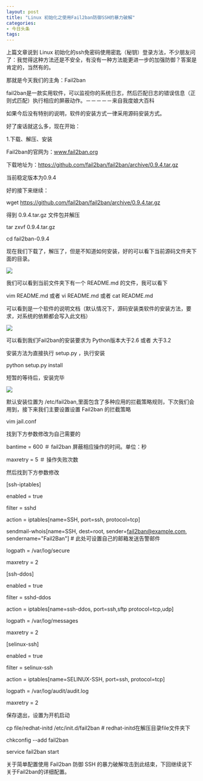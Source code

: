```yaml
---
layout: post
title: "Linux 初始化之使用Fail2ban防御SSH的暴力破解"
categories:
- 今日头条
tags:
---
```

上篇文章说到 Linux 初始化的ssh免密码使用密匙（秘钥）登录方法，不少朋友问了：我觉得这种方法还是不安全，有没有一种方法能更进一步的加强防御？答案是肯定的，当然有的。

那就是今天我们的主角：Fail2ban

fail2ban是一款实用软件，可以监视你的系统日志，然后匹配日志的错误信息（正则式匹配）执行相应的屏蔽动作。－－－－－来自我度娘大百科

如果今后没有特别的说明，软件的安装方式一律采用源码安装方式。

好了废话就这么多，现在开始：

1.下载、解压、安装

Fail2ban的官网为：www.fail2ban.org

下载地址为：https://github.com/fail2ban/fail2ban/archive/0.9.4.tar.gz

当前稳定版本为0.9.4

好的接下来继续：

wget https://github.com/fail2ban/fail2ban/archive/0.9.4.tar.gz

得到 0.9.4.tar.gz 文件包并解压

tar zxvf 0.9.4.tar.gz 

cd fail2ban-0.9.4

现在我们下载了，解压了，但是不知道如何安装，好的可以看下当前源码文件夹下面的目录。

![](http://p1.pstatp.com/large/159e000709289c93c94c)



我们可以看到当前文件夹下有一个 README.md 的文件，我可以看下

vim README.md 或者 vi README.md 或者 cat README.md

可以看到是一个软件的说明文档（默认情况下，源码安装类软件的安装方法，要求，对系统的依赖都会写入此文档）

![](http://p3.pstatp.com/large/16320000a20300e9546f)



可以看到我们Fail2ban的安装要求为 Python版本大于2.6 或者 大于3.2

安装方法为直接执行 setup.py ，执行安装

 python setup.py install

短暂的等待后，安装完毕

![](http://p1.pstatp.com/large/15a30000269c0f062d3e)



默认安装位置为 /etc/fail2ban,里面包含了多种应用的拦截策略规则，下次我们会用到，接下来我们主要设置设置 Fail2ban 的拦截策略

vim jail.conf

找到下方参数修改为自己需要的

bantime = 600 ＃ fail2ban 屏蔽相应操作的时间。单位：秒

maxretry = 5 ＃ 操作失败次数

然后找到下方参数修改

[ssh-iptables]

enabled = true

filter = sshd

action = iptables[name=SSH, port=ssh, protocol=tcp]

 sendmail-whois[name=SSH, dest=root, sender=fail2ban@example.com, sendername="Fail2Ban"] # 此处可设置自己的邮箱发送告警邮件

logpath = /var/log/secure

maxretry = 2

[ssh-ddos]

enabled = true

filter = sshd-ddos

action = iptables[name=ssh-ddos, port=ssh,sftp protocol=tcp,udp]

logpath = /var/log/messages

maxretry = 2

[selinux-ssh]

enabled = true

filter = selinux-ssh

action = iptables[name=SELINUX-SSH, port=ssh, protocol=tcp]

logpath = /var/log/audit/audit.log

maxretry = 2

保存退出，设置为开机启动

cp file/redhat-initd /etc/init.d/fail2ban # redhat-initd在解压目录file文件夹下

chkconfig --add fail2ban

service fail2ban start

关于简单配置使用 Fail2ban 防御 SSH 的暴力破解攻击到此结束，下回继续说下关于Fail2ban的详细配置。
